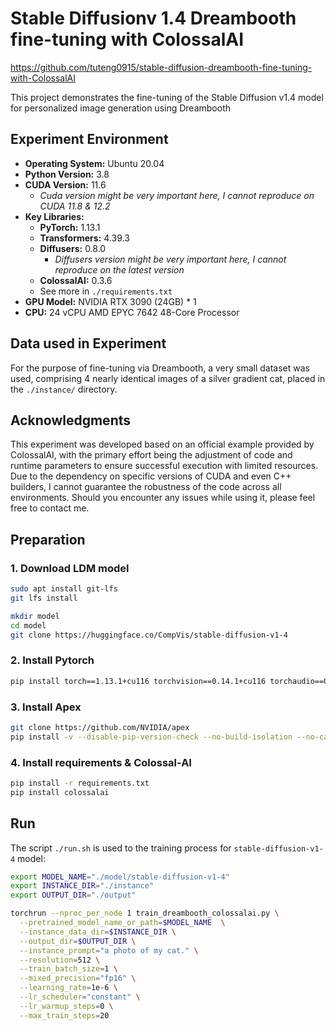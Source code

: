 # Stable Diffusionv 1.4 Dreambooth fine-tuning with ColossalAI

https://github.com/tuteng0915/stable-diffusion-dreambooth-fine-tuning-with-ColossalAI

This project demonstrates the fine-tuning of the Stable Diffusion v1.4 model for personalized image generation using Dreambooth

## Experiment Environment

- **Operating System:** Ubuntu 20.04
- **Python Version:** 3.8
- **CUDA Version:** 11.6
  - *Cuda version might be very important here, I cannot reproduce on CUDA 11.8 & 12.2*
- **Key Libraries:** 
  - **PyTorch:** 1.13.1
  - **Transformers:** 4.39.3
  - **Diffusers:** 0.8.0
    - *Diffusers version might be very important here, I cannot reproduce on the latest version*
  - **ColossalAI:** 0.3.6
  - See more in `./requirements.txt`
- **GPU Model:** NVIDIA RTX 3090 (24GB) * 1
- **CPU:** 24 vCPU AMD EPYC 7642 48-Core Processor

## Data used in Experiment 

For the purpose of fine-tuning via Dreambooth, a very small dataset was used, comprising 4 nearly identical images of a silver gradient cat, placed in the `./instance/` directory. 

## Acknowledgments

This experiment was developed based on an official example provided by ColossalAI, with the primary effort being the adjustment of code and runtime parameters to ensure successful execution with limited resources. Due to the dependency on specific versions of CUDA and even C++ builders, I cannot guarantee the robustness of the code across all environments. Should you encounter any issues while using it, please feel free to contact me.


## Preparation

### 1. Download LDM model

```bash
sudo apt install git-lfs
git lfs install

mkdir model
cd model
git clone https://huggingface.co/CompVis/stable-diffusion-v1-4
```

### 2. Install Pytorch

```bash
pip install torch==1.13.1+cu116 torchvision==0.14.1+cu116 torchaudio==0.13.1 --extra-index-url https://download.pytorch.org/whl/cu116
```

### 3. Install Apex

```bash
git clone https://github.com/NVIDIA/apex
pip install -v --disable-pip-version-check --no-build-isolation --no-cache-dir ./
```

### 4. Install requirements & Colossal-AI

```bash
pip install -r requirements.txt
pip install colossalai
```

## Run

The script `./run.sh` is used to the training process for `stable-diffusion-v1-4` model:

```bash
export MODEL_NAME="./model/stable-diffusion-v1-4"
export INSTANCE_DIR="./instance"
export OUTPUT_DIR="./output"

torchrun --nproc_per_node 1 train_dreambooth_colossalai.py \
  --pretrained_model_name_or_path=$MODEL_NAME  \
  --instance_data_dir=$INSTANCE_DIR \
  --output_dir=$OUTPUT_DIR \
  --instance_prompt="a photo of my cat." \
  --resolution=512 \
  --train_batch_size=1 \
  --mixed_precision="fp16" \
  --learning_rate=1e-6 \
  --lr_scheduler="constant" \
  --lr_warmup_steps=0 \
  --max_train_steps=20
```
